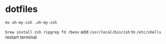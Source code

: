 # dotfiles

`mv oh-my-zsh .oh-my-zsh`

`brew install zsh ripgrep fd rbenv`
add `/usr/local/bin/zsh` to `/etc/shells`
restart terminal